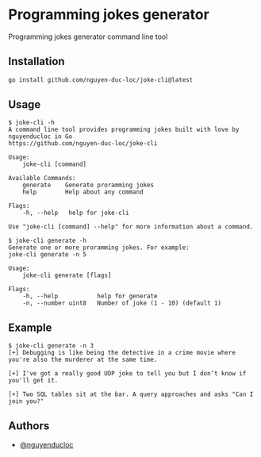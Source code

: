# Programming jokes generator

Programming jokes generator command line tool

## Installation

```bash
go install github.com/nguyen-duc-loc/joke-cli@latest
```

## Usage

```
$ joke-cli -h
A command line tool provides programming jokes built with love by nguyenducloc in Go
https://github.com/nguyen-duc-loc/joke-cli

Usage:
    joke-cli [command]

Available Commands:
    generate    Generate proramming jokes
    help        Help about any command

Flags:
    -h, --help   help for joke-cli

Use "joke-cli [command] --help" for more information about a command.
```

```
$ joke-cli generate -h
Generate one or more proramming jokes. For example:
joke-cli generate -n 5

Usage:
    joke-cli generate [flags]

Flags:
    -h, --help           help for generate
    -n, --number uint8   Number of joke (1 - 10) (default 1)
```

## Example

```
$ joke-cli generate -n 3
[+] Debugging is like being the detective in a crime movie where you're also the murderer at the same time.

[+] I've got a really good UDP joke to tell you but I don’t know if you'll get it.

[+] Two SQL tables sit at the bar. A query approaches and asks "Can I join you?"
```

## Authors

- [@nguyenducloc](https://www.linkedin.com/in/nguyenducloc404/)
